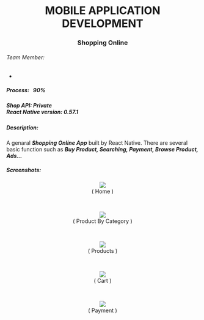 <h1 align="center">MOBILE APPLICATION DEVELOPMENT</h1>
<h3 align="center">Shopping Online</h3>

<h6>Team Member:</h6>

   + 

<h5>Process: &nbsp 90%</h5> 
<h5>Shop API: Private </br> React Native version: 0.57.1</h5>
<h5>Description:</h5>

<span> A genaral _**Shopping Online App**_ built by React Native. There are several basic function such as _**Buy Product, Searching, Payment, 
Browse Product, Ads...**_ </span>

<h5>Screenshots:</h5>

<p align="center"> 
 <img src="Screenshots/home.png">
   <br><span>( Home )</span>
 </p>
 <br>
 
 <p align="center"> 
 <img src="Screenshots/ProductByCategory.png">
   <br><span>( Product By Category )</span>
 </p>
 <br>
 
 <p align="center"> 
 <img src="Screenshots/Products.png">
   <br><span>( Products )</span>
 </p>
 <br>
 
  <p align="center"> 
 <img src="Screenshots/Cart.png">
   <br><span>( Cart )</span>
 </p>
 <br>
 
   <p align="center"> 
 <img src="Screenshots/Payment.png">
   <br><span>( Payment )</span>
 </p>
 <br>
